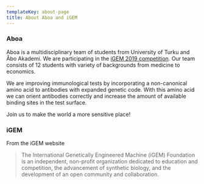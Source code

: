 ```yaml
---
templateKey: about-page
title: About Aboa and iGEM
---
```

### Aboa

Aboa is a multidisciplinary team of students from University of Turku and Åbo Akademi. We are participating in the [iGEM 2019 competition](http://igem.org/). Our team consists of 12 students with variety of backgrounds from medicine to economics.



We are improving immunological tests by incorporating a non-canonical amino acid to antibodies with expanded genetic code. With this amino acid we can orient antibodies correctly and increase the amount of available binding sites in the test surface.

Join us to make the world a more sensitive place!

### iGEM

From the iGEM website

> The International Genetically Engineered Machine (iGEM) Foundation is an independent, non-profit organization dedicated to education and competition, the advancement of synthetic biology, and the development of an open community and collaboration.

